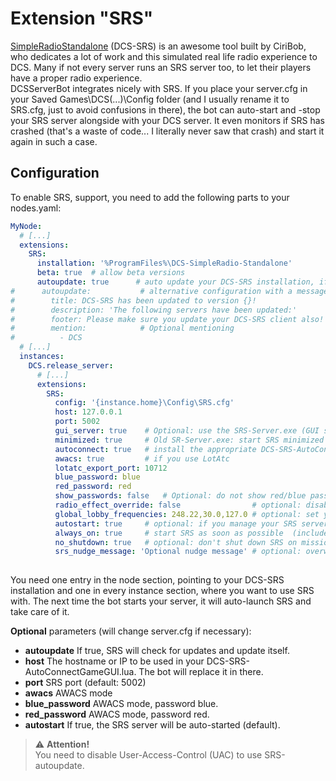 # Extension "SRS"
[SimpleRadioStandalone](http://dcssimpleradio.com/) (DCS-SRS) is an awesome tool built by CiriBob, who dedicates a lot of work and this 
simulated real life radio experience to DCS. Many if not every server runs an SRS server too, to let their players have 
a proper radio experience.<br/>
DCSServerBot integrates nicely with SRS. If you place your server.cfg in your Saved Games\DCS(...)\Config folder (and I
usually rename it to SRS.cfg, just to avoid confusions in there), the bot can auto-start and -stop your SRS server 
alongside with your DCS server. It even monitors if SRS has crashed (that's a waste of code... I literally never saw
that crash) and start it again in such a case.<br/>

## Configuration
To enable SRS, support, you need to add the following parts to your nodes.yaml:
```yaml
MyNode:
  # [...]
  extensions:
    SRS:
      installation: '%ProgramFiles%\DCS-SimpleRadio-Standalone'
      beta: true  # allow beta versions
      autoupdate: true      # auto update your DCS-SRS installation, if a new version is available online (default: false)
#      autoupdate:           # alternative configuration with a message being posted to Discord after every update
#        title: DCS-SRS has been updated to version {}!
#        description: 'The following servers have been updated:'
#        footer: Please make sure you update your DCS-SRS client also!
#        mention:            # Optional mentioning
#          - DCS
  # [...]
  instances:
    DCS.release_server:
      # [...]
      extensions:
        SRS:
          config: '{instance.home}\Config\SRS.cfg'
          host: 127.0.0.1
          port: 5002
          gui_server: true    # Optional: use the SRS-Server.exe (GUI server) instead of the command line one
          minimized: true     # Old SR-Server.exe: start SRS minimized (default: true)
          autoconnect: true   # install the appropriate DCS-SRS-AutoConnectGameGUI.lua, default: true
          awacs: true         # if you use LotAtc
          lotatc_export_port: 10712
          blue_password: blue
          red_password: red
          show_passwords: false   # Optional: do not show red/blue passwords in the status embed (default: true)
          radio_effect_override: false                # optional: disable radio effects (LOS, etc)
          global_lobby_frequencies: 248.22,30.0,127.0 # optional: set your music channels in here
          autostart: true     # optional: if you manage your SRS servers outside of DCSSB, set that to false
          always_on: true     # start SRS as soon as possible  (includes no_shutdown: true)
          no_shutdown: true   # optional: don't shut down SRS on mission end (default: false)
          srs_nudge_message: 'Optional nudge message' # optional: overwrite the existing nudge message
          
```
You need one entry in the node section, pointing to your DCS-SRS installation and one in every instance section, 
where you want to use SRS with. The next time the bot starts your server, it will auto-launch SRS and take care of it.

__Optional__ parameters (will change server.cfg if necessary):</br>
* **autoupdate** If true, SRS will check for updates and update itself.
* **host** The hostname or IP to be used in your DCS-SRS-AutoConnectGameGUI.lua. The bot will replace it in there.
* **port** SRS port (default: 5002)
* **awacs** AWACS mode
* **blue_password** AWACS mode, password blue.
* **red_password** AWACS mode, password red.
* **autostart** If true, the SRS server will be auto-started (default).

> ⚠️ **Attention!**<br>
> You need to disable User-Access-Control (UAC) to use SRS-autoupdate.

